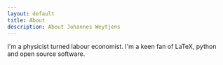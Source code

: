 ```yaml
---
layout: default
title: About
description: About Johannes Weytjens
---
```


<p>
I'm a physicist turned labour economist. I'm a keen fan of LaTeX, python and open source software.

</p>
